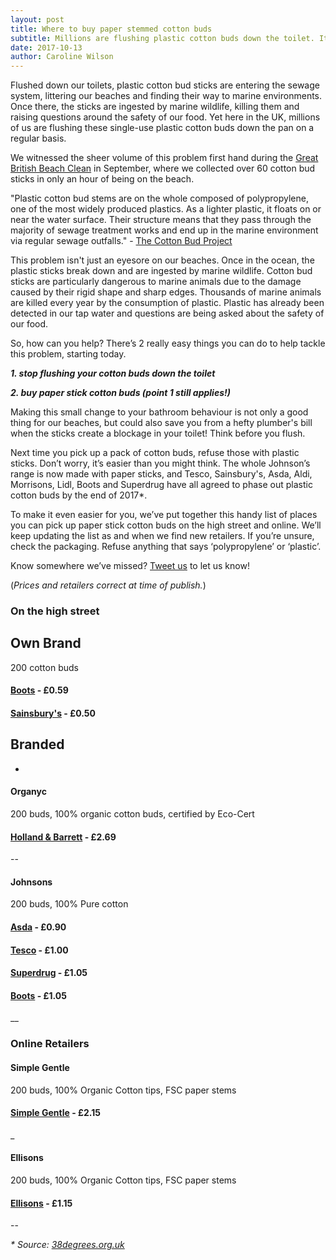 ```yaml
---
layout: post
title: Where to buy paper stemmed cotton buds
subtitle: Millions are flushing plastic cotton buds down the toilet. It’s time to stop.
date: 2017-10-13
author: Caroline Wilson
---
```

[gbbc]: http://www.statusrow.com/2017/09/16/thorpe-bay-beach-clean.html
[tcbp]: https://www.cottonbudproject.org.uk/how-they-get-there.html
[38deg]: https://you.38degrees.org.uk/petitions/switch-the-stick
[twitter]: https://twitter.com/StatusRow
[boots]: http://www.boots.com/boots-baby-cototn-buds-box-200-10230472
[sainos]: https://www.sainsburys.co.uk/webapp/wcs/stores/servlet/ProductDisplay?msg=&catalogId=10123&productId=95960&langId=44&storeId=10151&krypto=QTTfAVcTzOG21L9S6fxhfdLruAyZRTHmUrCD5YWw%2FTCidKAqnFRX34LAMaHS%2BtkCOtxoPQ5fB3zmJAYTqA9n1C5Ex6hsJEYVqKt4iWN8PkfTaWxo55omiIO8YVI56V9M01XlHO2L%2FpJ5hCOnBbXeeAreh7olDau1idsv6oQDPsWFYKfDs5F%2Fr5siD5A%2BPe4A%2BV%2B18sBgAFsMVk7uMgjVNiviw2ZYyoL6KnpoyyddN%2BE%3D&ddkey=http%3Agb%2Fgroceries%2Fsainsburys-cosmetic-cotton-buds-x200
[hb]: http://www.hollandandbarrett.com/shop/product/organyc-beauty-organic-cotton-buds-60014072?skuid=014072
[tesco]: https://www.tesco.com/groceries/product/details/?id=255295305
[asda]: https://groceries.asda.com/product/baby-skincare/johnsons-cotton-buds/1000000440174
[superdrug]: https://www.superdrug.com/Baby/Baby-Toiletries/Cotton-Wool/Cotton-Wool-Buds/Johnson-%26-Johnson-Cotton-Buds-x-200/p/24620
[boots_johnsons]: http://www.boots.com/johnsons-baby-cotton-buds-1-x-200-drum-10002499
[sg]: https://www.simplygentle.co.uk/product-page/simply-gentle-organic-buds
[ellisons]: https://www.ellisons.co.uk/beauty-essentials-cotton-buds-paper-stem-200.html

Flushed down our toilets, plastic cotton bud sticks are entering the sewage system, littering our beaches and finding their way to marine environments. Once there, the sticks are ingested by marine wildlife, killing them and raising questions around the safety of our food. Yet here in the UK, millions of us are flushing these single-use plastic cotton buds down the pan on a regular basis.

We witnessed the sheer volume of this problem first hand during the [Great British Beach Clean][gbbc] in September, where we collected over 60 cotton bud sticks in only an hour of being on the beach.

  "Plastic cotton bud stems are on the whole composed of polypropylene, one of the most widely produced plastics. As a lighter plastic, it floats on or near the water surface. Their structure means that they pass through the majority of sewage treatment works and end up in the marine environment via regular sewage outfalls." - [The Cotton Bud Project][tcbp]

This problem isn't just an eyesore on our beaches. Once in the ocean, the plastic sticks break down and are ingested by marine wildlife. Cotton bud sticks are particularly dangerous to marine animals due to the damage caused by their rigid shape and sharp edges. Thousands of marine animals are killed every year by the consumption of plastic. Plastic has already been detected in our tap water and questions are being asked about the safety of our food.

So, how can you help? There’s 2 really easy things you can do to help tackle this problem, starting today.

  __*1. stop flushing your cotton buds down the toilet*__

  __*2. buy paper stick cotton buds (point 1 still applies!)*__


Making this small change to your bathroom behaviour is not only a good thing for our beaches, but could also save you from a hefty plumber's bill when the sticks create a blockage in your toilet! Think before you flush.

Next time you pick up a pack of cotton buds, refuse those with plastic sticks. Don’t worry, it’s easier than you might think. The whole Johnson’s range is now made with paper sticks, and Tesco, Sainsbury's, Asda, Aldi, Morrisons, Lidl, Boots and Superdrug have all agreed to phase out plastic cotton buds by the end of 2017*.

To make it even easier for you, we’ve put together this handy list of places you can pick up paper stick cotton buds on the high street and online. We’ll keep updating the list as and when we find new retailers. If you’re unsure, check the packaging. Refuse anything that says ‘polypropylene’ or ‘plastic’.

Know somewhere we’ve missed? [Tweet us][twitter] to let us know!

(_Prices and retailers correct at time of publish._)

### On the high street

## Own Brand
200 cotton buds

#### [Boots][boots] -  £0.59
#### [Sainsbury's][sainos] - £0.50

## Branded
-
#### Organyc
200 buds, 100% organic cotton buds, certified by Eco-Cert
#### [Holland &amp; Barrett][hb] - £2.69

--  
#### Johnsons

200 buds, 100% Pure cotton

#### [Asda][asda] - £0.90
#### [Tesco][tesco] - £1.00
#### [Superdrug][superdrug] - £1.05
#### [Boots][boots_johnsons] - £1.05

__
### Online Retailers

#### Simple Gentle
200 buds, 100% Organic Cotton tips, FSC paper stems
#### [Simple Gentle][sg] - £2.15

_

#### Ellisons
200 buds, 100% Organic Cotton tips, FSC paper stems
#### [Ellisons][ellisons] - £1.15

--

_* Source: [38degrees.org.uk][38deg]_
